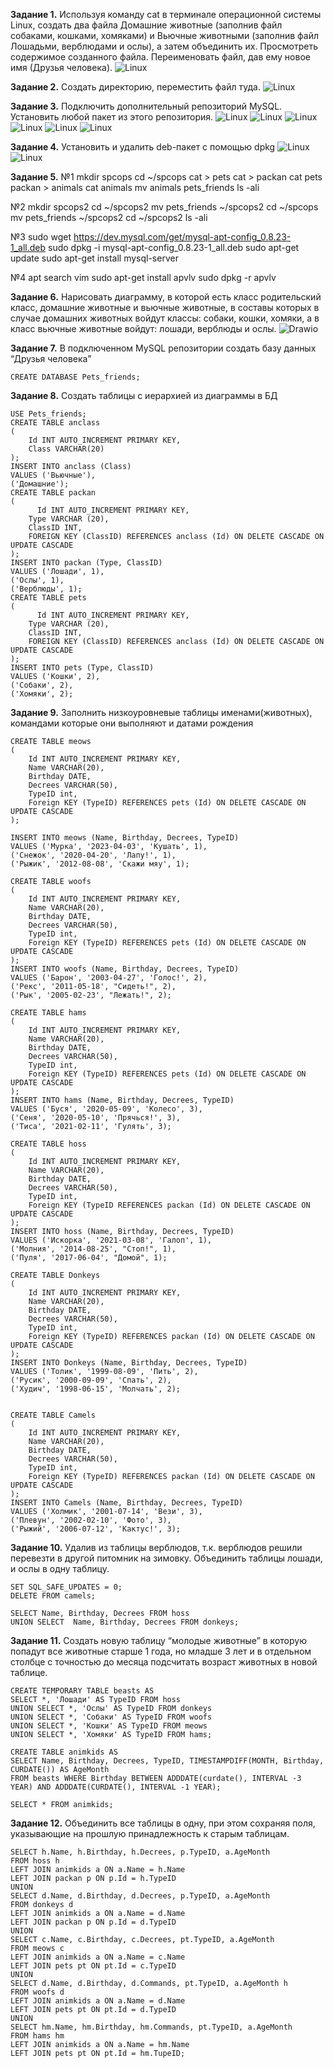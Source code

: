 **Задание 1.**
Используя команду cat в терминале операционной системы Linux, создать
два файла Домашние животные (заполнив файл собаками, кошками,
хомяками) и Вьючные животными (заполнив файл Лошадьми, верблюдами и
ослы), а затем объединить их. Просмотреть содержимое созданного файла.
Переименовать файл, дав ему новое имя (Друзья человека).
<image src="/screens/screen1.jpg" alt="Linux">

**Задание 2.**
Создать директорию, переместить файл туда.
<image src="/screens/screen2.jpg" alt="Linux">

**Задание 3.**
Подключить дополнительный репозиторий MySQL. Установить любой пакет
из этого репозитория.
<image src="/screens/screen3.jpg" alt="Linux">
<image src="/screens/screen3_1.jpg" alt="Linux">
<image src="/screens/screen3_2.jpg" alt="Linux">
<image src="/screens/screen3_3.jpg" alt="Linux">
<image src="/screens/screen3_4.jpg" alt="Linux">
<image src="/screens/screen3_5.jpg" alt="Linux">

**Задание 4.**
Установить и удалить deb-пакет с помощью dpkg
<image src="/screens/screen4.jpg" alt="Linux">
<image src="/screens/screen4_1.jpg" alt="Linux">

**Задание 5.**
№1
mkdir spcops
cd ~/spcops
cat > pets
cat > packan
cat pets packan > animals
cat animals
mv animals pets_friends
ls -ali

№2
mkdir spcops2
cd ~/spcops2
mv pets_friends ~/spcops2
cd ~/spcops
mv pets_friends ~/spcops2
cd ~/spcops2
ls -ali

№3
sudo wget https://dev.mysql.com/get/mysql-apt-config_0.8.23-1_all.deb
sudo dpkg -i mysql-apt-config_0.8.23-1_all.deb
sudo apt-get update
sudo apt-get install mysql-server

№4
apt search vim
sudo apt-get install apvlv
sudo dpkg -r apvlv

**Задание 6.**
Нарисовать диаграмму, в которой есть класс родительский класс, домашние
животные и вьючные животные, в составы которых в случае домашних
животных войдут классы: собаки, кошки, хомяки, а в класс вьючные животные
войдут: лошади, верблюды и ослы.
<image src="/exc6.png" alt="Drawio">

**Задание 7.**
В подключенном MySQL репозитории создать базу данных “Друзья
человека”

`CREATE DATABASE Pets_friends;`

**Задание 8.**
Создать таблицы с иерархией из диаграммы в БД

```
USE Pets_friends;
CREATE TABLE anclass
(
	Id INT AUTO_INCREMENT PRIMARY KEY, 
	Class VARCHAR(20)
);
INSERT INTO anclass (Class)
VALUES ('Вьючные'),
('Домашние');  
CREATE TABLE packan
(
	  Id INT AUTO_INCREMENT PRIMARY KEY,
    Type VARCHAR (20),
    ClassID INT,
    FOREIGN KEY (ClassID) REFERENCES anclass (Id) ON DELETE CASCADE ON UPDATE CASCADE
);
INSERT INTO packan (Type, ClassID)
VALUES ('Лошади', 1),
('Ослы', 1),  
('Верблюды', 1);  
CREATE TABLE pets
(
	  Id INT AUTO_INCREMENT PRIMARY KEY,
    Type VARCHAR (20),
    ClassID INT,
    FOREIGN KEY (ClassID) REFERENCES anclass (Id) ON DELETE CASCADE ON UPDATE CASCADE
);
INSERT INTO pets (Type, ClassID)
VALUES ('Кошки', 2),
('Собаки', 2),  
('Хомяки', 2);
```

**Задание 9.**
Заполнить низкоуровневые таблицы именами(животных), командами
которые они выполняют и датами рождения

```
CREATE TABLE meows 
(       
    Id INT AUTO_INCREMENT PRIMARY KEY, 
    Name VARCHAR(20), 
    Birthday DATE,
    Decrees VARCHAR(50),
    TypeID int,
    Foreign KEY (TypeID) REFERENCES pets (Id) ON DELETE CASCADE ON UPDATE CASCADE
);

INSERT INTO meows (Name, Birthday, Decrees, TypeID)
VALUES ('Мурка', '2023-04-03', 'Кушать', 1),
('Снежок', '2020-04-20', 'Лапу!', 1),  
('Рыжик', '2012-08-08', 'Скажи мяу', 1); 

CREATE TABLE woofs 
(       
    Id INT AUTO_INCREMENT PRIMARY KEY, 
    Name VARCHAR(20), 
    Birthday DATE,
    Decrees VARCHAR(50),
    TypeID int,
    Foreign KEY (TypeID) REFERENCES pets (Id) ON DELETE CASCADE ON UPDATE CASCADE
);
INSERT INTO woofs (Name, Birthday, Decrees, TypeID)
VALUES ('Барон', '2003-04-27', 'Голос!', 2),
('Рекс', '2011-05-18', "Сидеть!", 2),  
('Рык', '2005-02-23', "Лежать!", 2);

CREATE TABLE hams
(       
    Id INT AUTO_INCREMENT PRIMARY KEY, 
    Name VARCHAR(20), 
    Birthday DATE,
    Decrees VARCHAR(50),
    TypeID int,
    Foreign KEY (TypeID) REFERENCES pets (Id) ON DELETE CASCADE ON UPDATE CASCADE
);
INSERT INTO hams (Name, Birthday, Decrees, TypeID)
VALUES ('Буся', '2020-05-09', 'Колесо', 3),
('Сеня', '2020-05-10', 'Прячься!', 3),  
('Тиса', '2021-02-11', 'Гулять', 3); 

CREATE TABLE hoss
(       
    Id INT AUTO_INCREMENT PRIMARY KEY, 
    Name VARCHAR(20), 
    Birthday DATE,
    Decrees VARCHAR(50),
    TypeID int,
    Foreign KEY (TypeID REFERENCES packan (Id) ON DELETE CASCADE ON UPDATE CASCADE
);
INSERT INTO hoss (Name, Birthday, Decrees, TypeID)
VALUES ('Искорка', '2021-03-08', 'Галоп', 1),
('Молния', '2014-08-25', "Стоп!", 1),  
('Пуля', '2017-06-04', "Домой", 1);

CREATE TABLE Donkeys
(       
    Id INT AUTO_INCREMENT PRIMARY KEY, 
    Name VARCHAR(20), 
    Birthday DATE,
    Decrees VARCHAR(50),
    TypeID int,
    Foreign KEY (TypeID) REFERENCES packan (Id) ON DELETE CASCADE ON UPDATE CASCADE
);
INSERT INTO Donkeys (Name, Birthday, Decrees, TypeID)
VALUES ('Толик', '1999-08-09', 'Пить', 2),
('Русик', '2000-09-09', 'Спать', 2),  
('Худич', '1998-06-15', 'Молчать', 2);


CREATE TABLE Camels 
(       
    Id INT AUTO_INCREMENT PRIMARY KEY, 
    Name VARCHAR(20), 
    Birthday DATE,
    Decrees VARCHAR(50),
    TypeID int,
    Foreign KEY (TypeID) REFERENCES packan (Id) ON DELETE CASCADE ON UPDATE CASCADE
);
INSERT INTO Camels (Name, Birthday, Decrees, TypeID)
VALUES ('Холмик', '2001-07-14', 'Вези', 3),
('Плевун', '2002-02-10', 'Фото', 3),  
('Рыжий', '2006-07-12', 'Кактус!', 3);
```

**Задание 10.**
Удалив из таблицы верблюдов, т.к. верблюдов решили перевезти в другой
питомник на зимовку. Объединить таблицы лошади, и ослы в одну таблицу.

```
SET SQL_SAFE_UPDATES = 0;
DELETE FROM camels;

SELECT Name, Birthday, Decrees FROM hoss
UNION SELECT  Name, Birthday, Decrees FROM donkeys;
```

**Задание 11.**
Создать новую таблицу “молодые животные” в которую попадут все
животные старше 1 года, но младше 3 лет и в отдельном столбце с точностью
до месяца подсчитать возраст животных в новой таблице.

```
CREATE TEMPORARY TABLE beasts AS 
SELECT *, 'Лошади' AS TypeID FROM hoss
UNION SELECT *, 'Ослы' AS TypeID FROM donkeys
UNION SELECT *, 'Собаки' AS TypeID FROM woofs
UNION SELECT *, 'Кошки' AS TypeID FROM meows
UNION SELECT *, 'Хомяки' AS TypeID FROM hams;

CREATE TABLE animkids AS
SELECT Name, Birthday, Decrees, TypeID, TIMESTAMPDIFF(MONTH, Birthday, CURDATE()) AS AgeMonth
FROM beasts WHERE Birthday BETWEEN ADDDATE(curdate(), INTERVAL -3 YEAR) AND ADDDATE(CURDATE(), INTERVAL -1 YEAR);
 
SELECT * FROM animkids;
```

**Задание 12.**
Объединить все таблицы в одну, при этом сохраняя поля, указывающие на
прошлую принадлежность к старым таблицам.

```
SELECT h.Name, h.Birthday, h.Decrees, p.TypeID, a.AgeMonth 
FROM hoss h
LEFT JOIN animkids a ON a.Name = h.Name
LEFT JOIN packan p ON p.Id = h.TypeID
UNION 
SELECT d.Name, d.Birthday, d.Decrees, p.TypeID, a.AgeMonth 
FROM donkeys d 
LEFT JOIN animkids a ON a.Name = d.Name
LEFT JOIN packan p ON p.Id = d.TypeID
UNION
SELECT c.Name, c.Birthday, c.Decrees, pt.TypeID, a.AgeMonth  
FROM meows c
LEFT JOIN animkids a ON a.Name = c.Name
LEFT JOIN pets pt ON pt.Id = c.TypeID
UNION
SELECT d.Name, d.Birthday, d.Commands, pt.TypeID, a.AgeMonth h 
FROM woofs d
LEFT JOIN animkids a ON a.Name = d.Name
LEFT JOIN pets pt ON pt.Id = d.TypeID
UNION
SELECT hm.Name, hm.Birthday, hm.Commands, pt.TypeID, a.AgeMonth  
FROM hams hm
LEFT JOIN animkids a ON a.Name = hm.Name
LEFT JOIN pets pt ON pt.Id = hm.TupeID;
```